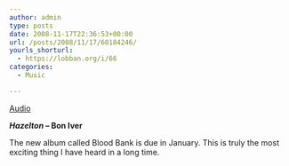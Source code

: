 ```yaml
---
author: admin
type: posts
date: 2008-11-17T22:36:53+00:00
url: /posts/2008/11/17/60184246/
yourls_shorturl:
  - https://lobban.org/i/66
categories:
  - Music

---
```

[Audio][1]

**_Hazelton_ &#8211; Bon Iver**

The new album called Blood Bank is due in January. This is truly the most exciting thing I have heard in a long time.

 [1]: http://www.tumblr.com/audio_file/60184246/m9xs08q3Hgd972obkCYndj3g